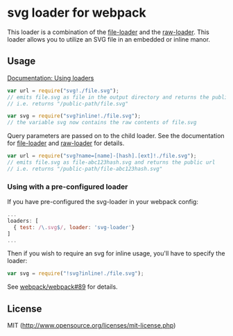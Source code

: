 # svg loader for webpack

This loader is a combination of the [file-loader](https://github.com/webpack/file-loader) and the [raw-loader](https://github.com/webpack/raw-loader). This loader allows you to utilize an SVG file in an embedded or inline manor.

## Usage

[Documentation: Using loaders](http://webpack.github.io/docs/using-loaders.html)

``` javascript
var url = require("svg!./file.svg");
// emits file.svg as file in the output directory and returns the public url
// i.e. returns "/public-path/file.svg"

var svg = require("svg?inline!./file.svg");
// the variable svg now contains the raw contents of file.svg
```

Query parameters are passed on to the child loader. See the documentation for [file-loader](https://github.com/webpack/file-loader) and [raw-loader](https://github.com/webpack/raw-loader) for details.

```javascript
var url = require("svg?name=[name]-[hash].[ext]!./file.svg");
// emits file.svg as file-abc123hash.svg and returns the public url
// i.e. returns "/public-path/file-abc123hash.svg"
```

### Using with a pre-configured loader

If you have pre-configured the svg-loader in your webpack config:

```javascript
...
loaders: [
  { test: /\.svg$/, loader: 'svg-loader'}
]
...
```

Then if you wish to require an svg for inline usage, you'll have to specify the loader:

```javascript
var svg = require("!svg?inline!./file.svg");
```

See [webpack/webpack#89](https://github.com/webpack/webpack/issues/89) for details.

## License

MIT (http://www.opensource.org/licenses/mit-license.php)
